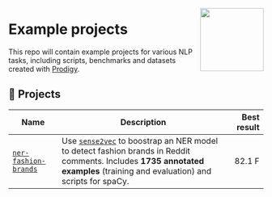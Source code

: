 <a href="https://explosion.ai"><img src="https://explosion.ai/assets/img/logo.svg" width="125" height="125" align="right" /></a>

# Example projects

This repo will contain example projects for various NLP tasks, including scripts, benchmarks and datasets created with [Prodigy](https://prodi.gy).

## 💝 Projects

| Name                                       | Description                                                                                                                                                                                                           | Best result |
| ------------------------------------------ | --------------------------------------------------------------------------------------------------------------------------------------------------------------------------------------------------------------------- | ----------: |
| [`ner-fashion-brands`](ner-fashion-brands) | Use [`sense2vec`](https://github.com/explosion/sense2vec) to boostrap an NER model to detect fashion brands in Reddit comments. Includes **1735 annotated examples** (training and evaluation) and scripts for spaCy. |      82.1 F |

